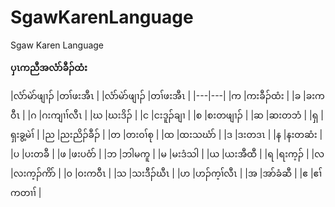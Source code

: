 # SgawKarenLanguage
Sgaw Karen Language

**ပှၤကညီအလံာ်ခီၣ်ထံး**

|လံာ်မဲာ်ဖျၢၣ်  |တၢ်ဖးအီၤ |   |လံာ်မဲာ်ဖျၢၣ်  |တၢ်ဖးအီၤ |
|---|---|
|က  |ကးခီၣ်ထံး  |
|ခ  |ခးကဝီၤ |
|ဂ  |ဂးကျၢၢ်လီၤ |
|ဃ  |ဃးဒိၣ် |
|င  |ငးဒူၣ်ချၢ  |
|စ  |စးတဖျၢၣ် |
|ဆ  |ဆးတဘံ  |
|ရှ |ရှးခွ့မဲၢ် |
|ည  |ညးညိၣ်ခီၣ် |
|တ  |တးဝၢ်စု  |
|ထ  |ထးသဃံာ်  |
|ဒ  |ဒးတဒၤ  |
|န  |နးတဆံး |
|ပ  |ပးတခီ  |
|ဖ  |ဖးပဝံာ်  |
|ဘ  |ဘါမကူ  |
|မ  |မးဒံသါ |
|ယ  |ယးအီထီ |
|ရ  |ရးက့ၣ် |
|လ  |လးက့ၣ်ကိာ် |
|ဝ  |ဝးကဝီၤ |
|သ  |သးဒီၣ်ဃီၤ  |
|ဟ  |ဟၣ်က့ၢ်လီၤ |
|အ  |အာ်ခံဆီ  |
|ဧ  |ဧၢ်ကတၢၢ် |
